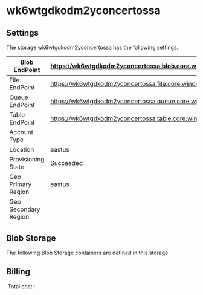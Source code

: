# wk6wtgdkodm2yconcertossa 

## Settings
The storage wk6wtgdkodm2yconcertossa has the following settings:

| Blob EndPoint | https://wk6wtgdkodm2yconcertossa.blob.core.windows.net/  |
| --- | --- |
| File EndPoint | https://wk6wtgdkodm2yconcertossa.file.core.windows.net/  |
| Queue EndPoint | https://wk6wtgdkodm2yconcertossa.queue.core.windows.net/  |
| Table EndPoint | https://wk6wtgdkodm2yconcertossa.table.core.windows.net/  |
| Account Type |   |
| Location | eastus  |
| Provisioning State | Succeeded  |
| Geo Primary Region | eastus  |
| Geo Secondary Region |   |

## Blob Storage
The following Blob Storage containers are defined in this storage. 

## Billing
 Total cost : 
